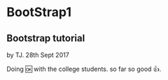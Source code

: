 # BootStrap1
## Bootstrap tutorial
by TJ. 28th Sept 2017

Doing :ok: with the college students. so far so good :+1:.
